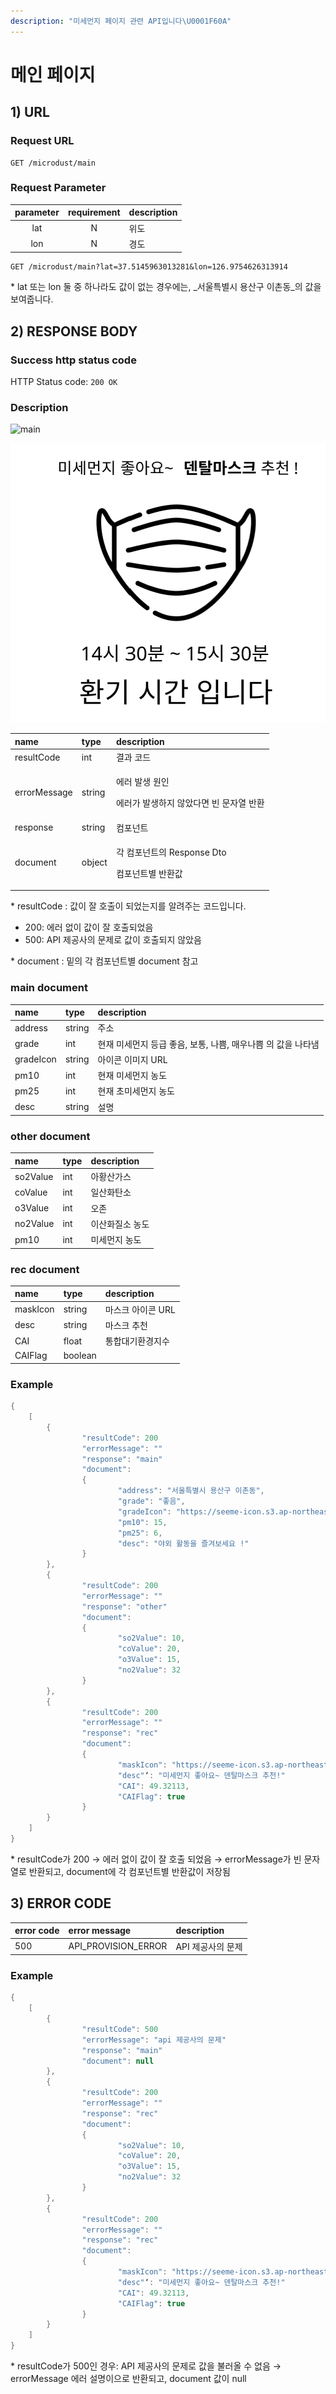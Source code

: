 ```yaml
---
description: "미세먼지 페이지 관련 API입니다\U0001F60A"
---
```


# 메인 페이지

## 1\) URL

### Request URL

```text
GET /microdust/main
```

### Request Parameter

| parameter | requirement | description |
| :---: | :---: | :--- |
| lat | N | 위도 |
| lon | N | 경도 |

```text
GET /microdust/main?lat=37.5145963013281&lon=126.9754626313914
```

\* lat 또는 lon 둘 중 하나라도 값이 없는 경우에는, _서울특별시 용산구 이촌동_의 값을 보여줍니다.

## 2\) RESPONSE BODY

### Success http status code

HTTP Status code: `200 OK`

### Description

![main](https://user-images.githubusercontent.com/68282057/124726729-fa01e680-df48-11eb-86e2-258ff2d4633b.png)

![rec](../../.gitbook/assets/.png.png)

<table>
  <thead>
    <tr>
      <th style="text-align:left">name</th>
      <th style="text-align:left">type</th>
      <th style="text-align:left">description</th>
    </tr>
  </thead>
  <tbody>
    <tr>
      <td style="text-align:left">resultCode</td>
      <td style="text-align:left">int</td>
      <td style="text-align:left">&#xACB0;&#xACFC; &#xCF54;&#xB4DC;</td>
    </tr>
    <tr>
      <td style="text-align:left">errorMessage</td>
      <td style="text-align:left">string</td>
      <td style="text-align:left">
        <p>&#xC5D0;&#xB7EC; &#xBC1C;&#xC0DD; &#xC6D0;&#xC778;</p>
        <p>&#xC5D0;&#xB7EC;&#xAC00; &#xBC1C;&#xC0DD;&#xD558;&#xC9C0; &#xC54A;&#xC558;&#xB2E4;&#xBA74;
          &#xBE48; &#xBB38;&#xC790;&#xC5F4; &#xBC18;&#xD658;</p>
      </td>
    </tr>
    <tr>
      <td style="text-align:left">response</td>
      <td style="text-align:left">string</td>
      <td style="text-align:left">&#xCEF4;&#xD3EC;&#xB10C;&#xD2B8;</td>
    </tr>
    <tr>
      <td style="text-align:left">document</td>
      <td style="text-align:left">object</td>
      <td style="text-align:left">
        <p>&#xAC01; &#xCEF4;&#xD3EC;&#xB10C;&#xD2B8;&#xC758; Response Dto</p>
        <p>&#xCEF4;&#xD3EC;&#xB10C;&#xD2B8;&#xBCC4; &#xBC18;&#xD658;&#xAC12;</p>
      </td>
    </tr>
  </tbody>
</table>

\* resultCode : 값이 잘 호출이 되었는지를 알려주는 코드입니다. 

* 200: 에러 없이 값이 잘 호출되었음
* 500: API 제공사의 문제로 값이 호출되지 않았음

\* document : 밑의 각 컴포넌트별 document 참고

### **main document**

| name | type | description |
| :--- | :--- | :--- |
| address | string | 주소 |
| grade | int | 현재 미세먼지 등급 좋음, 보통, 나쁨, 매우나쁨 의 값을 나타냄 |
| gradeIcon | string | 아이콘 이미지 URL |
| pm10 | int | 현재 미세먼지 농도 |
| pm25 | int | 현재 초미세먼지 농도 |
| desc | string | 설명 |

### other document

| name | type | description |
| :--- | :--- | :--- |
| so2Value | int | 아황산가스  |
| coValue | int | 일산화탄소  |
| o3Value | int | 오존  |
| no2Value | int | 이산화질소 농도 |
| pm10 | int | 미세먼지 농도 |

### rec document

| name | type | description |
| :--- | :--- | :--- |
| maskIcon | string | 마스크 아이콘 URL  |
| desc | string | 마스크 추천  |
| CAI | float | 통합대기환경지수 |
| CAIFlag | boolean |  |

### Example

```java
{
	[
		{
				"resultCode": 200
				"errorMessage": ""
				"response": "main"
				"document": 
				{
						"address": "서울특별시 용산구 이촌동",
						"grade": "좋음",
						"gradeIcon": "https://seeme-icon.s3.ap-northeast-2.amazonaws.com/icon/microdust/microdust.png",
						"pm10": 15,
						"pm25": 6,
						"desc": "야외 활동을 즐겨보세요 !"
				}
		},
		{
				"resultCode": 200
				"errorMessage": ""
				"response": "other"
				"document": 
				{
						"so2Value": 10,
						"coValue": 20,
						"o3Value": 15,
						"no2Value": 32
				}
		},
		{
				"resultCode": 200
				"errorMessage": ""
				"response": "rec"
				"document": 
				{
						"maskIcon": "https://seeme-icon.s3.ap-northeast-2.amazonaws.com/icon/mask/dental.png",
						"desc"‘: "미세먼지 좋아요~ 덴탈마스크 추천!"
						"CAI": 49.32113,
						"CAIFlag": true
				}
		}
	]
}

```

\* resultCode가 200 → 에러 없이 값이 잘 호출 되었음 → errorMessage가 빈 문자열로 반환되고, document에 각 컴포넌트별 반환값이 저장됨

## 3\) ERROR CODE

| error code | error message | description |
| :--- | :--- | :--- |
| 500 | API\_PROVISION\_ERROR | API 제공사의 문제 |

### Example

```java
{
	[
		{
				"resultCode": 500
				"errorMessage": "api 제공사의 문제"
				"response": "main"
				"document": null
		},
		{
				"resultCode": 200
				"errorMessage": ""
				"response": "rec"
				"document": 
				{
						"so2Value": 10,
						"coValue": 20,
						"o3Value": 15,
						"no2Value": 32
				}
		},
		{
				"resultCode": 200
				"errorMessage": ""
				"response": "rec"
				"document": 
				{
						"maskIcon": "https://seeme-icon.s3.ap-northeast-2.amazonaws.com/icon/mask/dental.png",
						"desc"‘: "미세먼지 좋아요~ 덴탈마스크 추천!"
						"CAI": 49.32113,
						"CAIFlag": true
				}
		}
	]
}

```

\* resultCode가 500인 경우: API 제공사의 문제로 값을 불러올 수 없음 → errorMessage 에러 설명이으로 반환되고, document 값이 null

